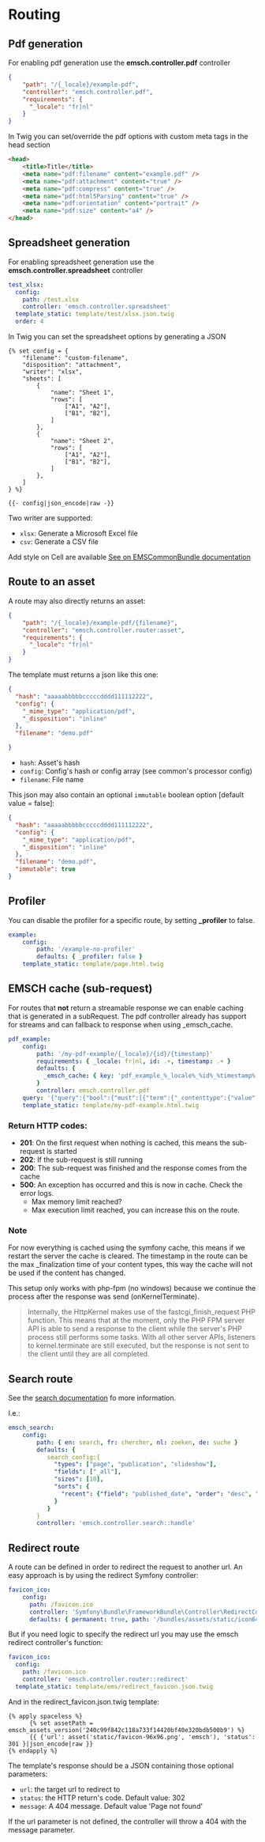 # Routing

## Pdf generation

For enabling pdf generation use the **emsch.controller.pdf** controller
```json
{
    "path": "/{_locale}/example-pdf",
    "controller": "emsch.controller.pdf",
    "requirements": {
      "_locale": "fr|nl"
    }
}
```
In Twig you can set/override the pdf options with custom meta tags in the head section
```html
<head>
    <title>Title</title>
    <meta name="pdf:filename" content="example.pdf" />
    <meta name="pdf:attachment" content="true" />
    <meta name="pdf:compress" content="true" />
    <meta name="pdf:html5Parsing" content="true" />
    <meta name="pdf:orientation" content="portrait" />
    <meta name="pdf:size" content="a4" />
</head>
```

## Spreadsheet generation

For enabling spreadsheet generation use the **emsch.controller.spreadsheet** controller
```yaml
test_xlsx:
  config:
    path: /test.xlsx
    controller: 'emsch.controller.spreadsheet'
  template_static: template/test/xlsx.json.twig
  order: 4
```

In Twig you can set the spreadsheet options by generating a JSON
```twig
{% set config = {
    "filename": "custom-filename",
    "disposition": "attachment",
    "writer": "xlsx",
    "sheets": [
        {
            "name": "Sheet 1",
            "rows": [
                ["A1", "A2"],
                ["B1", "B2"],
            ]
        },
        {
            "name": "Sheet 2",
            "rows": [
                ["A1", "A2"],
                ["B1", "B2"],
            ]
        },
    ]
} %}

{{- config|json_encode|raw -}}
```

Two writer are supported:
 - `xlsx`: Generate a Microsoft Excel file
 - `csv`: Generate a CSV file

Add style on Cell are available [See on EMSCommonBundle documentation](https://github.com/ems-project/EMSCommonBundle/tree/master/doc/spreadsheet.md)

## Route to an asset

A route may also directly returns an asset:
```json
{
    "path": "/{_locale}/example-pdf/{filename}",
    "controller": "emsch.controller.router:asset",
    "requirements": {
      "_locale": "fr|nl"
    }
}
```

The template must returns a json like this one:

```json
{
  "hash": "aaaaabbbbbcccccdddd111112222",
  "config": {
    "_mime_type": "application/pdf",
    "_disposition": "inline"
  },
  "filename": "demo.pdf"

}
```

 - `hash`: Asset's hash
 - `config`: Config's hash or config array (see common's processor config)
 - `filename`: File name

This json may also contain an optional `immutable` boolean option [default value = false]:

```json
{
  "hash": "aaaaabbbbbcccccdddd111112222",
  "config": {
    "_mime_type": "application/pdf",
    "_disposition": "inline"
  },
  "filename": "demo.pdf",
  "immutable": true
}
```

## Profiler

You can disable the profiler for a specific route, by setting **_profiler** to false.

```yaml
example:
    config:
        path: '/example-no-profiler'
        defaults: { _profiler: false }
    template_static: template/page.html.twig
```


## EMSCH cache (sub-request)

For routes that **not** return a streamable response we can enable caching that is generated in a subRequest.
The pdf controller already has support for streams and can fallback to response when using _emsch_cache.

```yaml
pdf_example:
    config:
        path: '/my-pdf-example/{_locale}/{id}/{timestamp}'
        requirements: { _locale: fr|nl, id: .+, timestamp: .+ }
        defaults: { 
          _emsch_cache: { key: 'pdf_example_%_locale%_%id%_%timestamp%', limit: 300 } 
        }
        controller: emsch.controller.pdf
    query: '{"query":{"bool":{"must":[{"term":{"_contenttype":{"value":"page"}}},{"term":{"id":{"value":"%id%"}}}]}}}'
    template_static: template/my-pdf-example.html.twig
```

### Return HTTP codes:
* **201**: On the first request when nothing is cached, this means the sub-request is started
* **202**: If the sub-request is still running
* **200**: The sub-request was finished and the response comes from the cache
* **500**: An exception has occurred and this is now in cache. Check the error logs.
  * Max memory limit reached? 
  * Max execution limit reached, you can increase this on the route.

### Note

For now everything is cached using the symfony cache, this means if we restart the server the cache is cleared.
The timestamp in the route can be the max _finalization time of your content types, this way the cache will not be used if the content has changed.

This setup only works with php-fpm (no windows) because we continue the process after the response was send (onKernelTerminate).
> Internally, the HttpKernel makes use of the fastcgi_finish_request PHP function. This means that at the moment, only the PHP FPM server API is able to send a response to the client while the server's PHP process still performs some tasks. With all other server APIs, listeners to kernel.terminate are still executed, but the response is not sent to the client until they are all completed.


## Search route

See the [search documentation](./search.md) fo more information.

I.e.:
````yaml
emsch_search:
    config:
        path: { en: search, fr: chercher, nl: zoeken, de: suche }
        defaults: {
           search_config:{
             "types": ["page", "publication", "slideshow"],
             "fields": ["_all"],
             "sizes": [10],
             "sorts": {
               "recent": {"field": "published_date", "order": "desc", "unmapped_type": "date", "missing":  "_last"}
             }
           }
        }
        controller: 'emsch.controller.search::handle'
````

## Redirect route

A route can be defined in order to redirect the request to another url. An easy approach is by using the redirect Symfony controller:

````yaml
favicon_ico:
    config:
      path: /favicon.ico
      controller: 'Symfony\Bundle\FrameworkBundle\Controller\RedirectController::urlRedirectAction'
      defaults: { permanent: true, path: '/bundles/assets/static/icon64.png' }
````

But if you need logic to specify the redirect url you may use the emsch redirect controller's function:

````yaml
favicon_ico:
  config:
    path: /favicon.ico
    controller: 'emsch.controller.router::redirect'
  template_static: template/ems/redirect_favicon.json.twig
````

And in the redirect_favicon.json.twig template:

````twig
{% apply spaceless %}
      {% set assetPath = emsch_assets_version('240c99f842c118a733f14420bf40e320bdb500b9') %}
      {{ {'url': asset('static/favicon-96x96.png', 'emsch'), 'status': 301 }|json_encode|raw }}
{% endapply %}
````

The template's response should be a JSON containing those optional parameters:
 - `url`: the target url to redirect to
 - `status`: the HTTP return's code. Default value: 302
 - `message`: A 404 message. Default value 'Page not found'

If the url parameter is not defined, the controller will throw a 404 with the message parameter.
